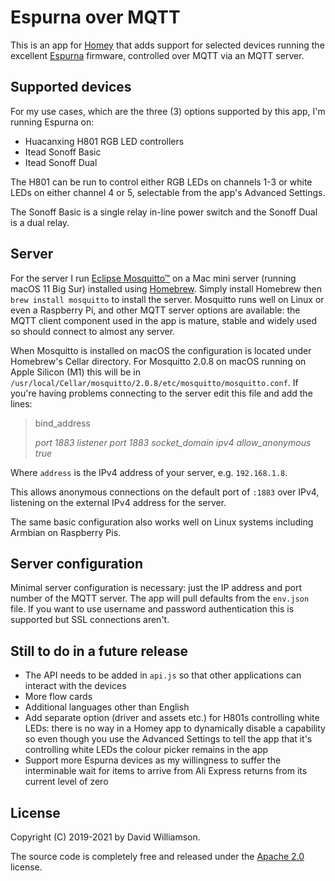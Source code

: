 # Espurna over MQTT
This is an app for [Homey](https://homey.app/en-us/) that adds support for selected devices running the excellent [Espurna](https://github.com/xoseperez/espurna) firmware, controlled over MQTT via an MQTT server.
## Supported devices
For my use cases, which are the three (3) options supported by this app, I'm running Espurna on:

- Huacanxing H801 RGB LED controllers
- Itead Sonoff Basic
- Itead Sonoff Dual

The H801 can be run to control either RGB LEDs on channels 1-3 or white LEDs on either channel 4 or 5, selectable from the app's Advanced Settings.

The Sonoff Basic is a single relay in-line power switch and the Sonoff Dual is a dual relay.
## Server
For the server I run [Eclipse Mosquitto™](https://mosquitto.org/) on a Mac mini server (running macOS 11 Big Sur) installed using [Homebrew](https://brew.sh/). Simply install Homebrew then `brew install mosquitto` to install the server. Mosquitto runs well on Linux or even a Raspberry Pi, and other MQTT server options are available: the MQTT client component used in the app is mature, stable and widely used so should connect to almost any server.

When Mosquitto is installed on macOS the configuration is located under Homebrew's Cellar directory. For Mosquitto 2.0.8 on macOS running on Apple Silicon (M1) this will be in `/usr/local/Cellar/mosquitto/2.0.8/etc/mosquitto/mosquitto.conf`. If you're having problems connecting to the server edit this file and add the lines:

> bind_address <address>
> port 1883
> listener port 1883
> socket_domain ipv4
> allow_anonymous true

Where `address` is the IPv4 address of your server, e.g. `192.168.1.8`.

This allows anonymous connections on the default port of `:1883` over IPv4, listening on the external IPv4 address for the server.

The same basic configuration also works well on Linux systems including Armbian on Raspberry Pis.
## Server configuration
Minimal server configuration is necessary: just the IP address and port number of the MQTT server. The app will pull defaults from the `env.json` file. If you want to use username and password authentication this is supported but SSL connections aren't.
## Still to do in a future release
- The API needs to be added in `api.js`  so that other applications can interact with the devices
- More flow cards
- Additional languages other than English
- Add separate option (driver and assets etc.) for H801s controlling white LEDs: there is no way in a Homey app to dynamically disable a capability so even though you use the Advanced Settings to tell the app that it's controlling white LEDs the colour picker remains in the app
- Support more Espurna devices as my willingness to suffer the interminable wait for items to arrive from Ali Express returns from its current level of zero
## License
Copyright (C) 2019-2021 by David Williamson.

The source code is completely free and released under the [Apache 2.0](https://www.apache.org/licenses/LICENSE-2.0) license.
